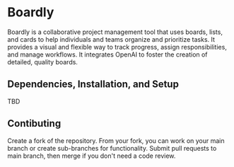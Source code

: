 # Boardly
Boardly is a collaborative project management tool that uses boards, lists, and cards to help individuals and teams organize and prioritize tasks. It provides a visual and flexible way to track progress, assign responsibilities, and manage workflows. It integrates OpenAI to foster the creation of detailed, quality boards. 

## Dependencies, Installation, and Setup
TBD

## Contibuting 
Create a fork of the repository. From your fork, you can work on your main branch or create sub-branches for functionality. Submit pull requests to main branch, then merge if you don't need a code review. 
